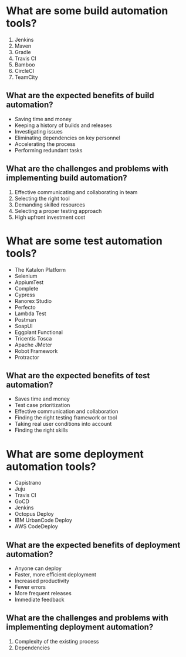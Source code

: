
<!DOCTYPE html>
<html>
<head>
	<title>Build, Test, and Deployment Automation Tools</title>
</head>
<body>
	<h1>What are some build automation tools?</h1>
	<ol>
		<li>Jenkins</li>
		<li>Maven</li>
		<li>Gradle</li>
		<li>Travis CI</li>
		<li>Bamboo</li>
		<li>CircleCI</li>
		<li>TeamCity</li>
	</ol>
	<h2>What are the expected benefits of build automation?</h2>
	<ul>
		<li>Saving time and money</li>
		<li>Keeping a history of builds and releases</li>
		<li>Investigating issues</li>
		<li>Eliminating dependencies on key personnel</li>
		<li>Accelerating the process</li>
		<li>Performing redundant tasks</li>
	</ul>
	<h2>What are the challenges and problems with implementing build automation?</h2>
	<ol>
		<li>Effective communicating and collaborating in team</li>
		<li>Selecting the right tool</li>
		<li>Demanding skilled resources</li>
		<li>Selecting a proper testing approach</li>
		<li>High upfront investment cost</li>
	</ol>
	<h1>What are some test automation tools?</h1>
	<ul>
		<li>The Katalon Platform</li>
		<li>Selenium</li>
		<li>AppiumTest</li>
		<li>Complete</li>
		<li>Cypress</li>
		<li>Ranorex Studio</li>
		<li>Perfecto</li>
		<li>Lambda Test</li>
		<li>Postman</li>
		<li>SoapUI</li>
		<li>Eggplant Functional</li>
		<li>Tricentis Tosca</li>
		<li>Apache JMeter</li>
		<li>Robot Framework</li>
		<li>Protractor</li>
	</ul>
	<h2>What are the expected benefits of test automation?</h2>
	<ul>
		<li>Saves time and money</li>
		<li>Test case prioritization</li>
		<li>Effective communication and collaboration</li>
		<li>Finding the right testing framework or tool</li>
		<li>Taking real user conditions into account</li>
		<li>Finding the right skills</li>
	</ul>
	<h1>What are some deployment automation tools?</h1>
	<ul>
		<li>Capistrano</li>
		<li>Juju</li>
		<li>Travis CI</li>
		<li>GoCD</li>
		<li>Jenkins</li>
		<li>Octopus Deploy</li>
		<li>IBM UrbanCode Deploy</li>
		<li>AWS CodeDeploy</li>
	</ul>
	<h2>What are the expected benefits of deployment automation?</h2>
	<ul>
		<li>Anyone can deploy</li>
		<li>Faster, more efficient deployment</li>
		<li>Increased productivity</li>
		<li>Fewer errors</li>
		<li>More frequent releases</li>
		<li>Immediate feedback</li>
	</ul>
	<h2>What are the challenges and problems with implementing deployment automation?</h2>
	<ol>
		<li>Complexity of the existing process</li>
		<li>Dependencies</li> 
